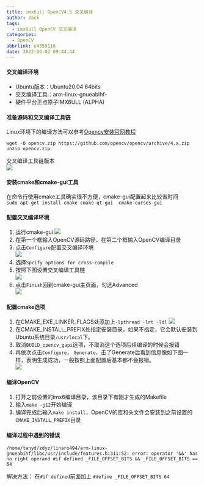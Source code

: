 ```yaml
---
title: imx6ull OpenCV4.5 交叉编译
author: Jack
tags:
  - imx6ull OpenCV 交叉编译
categories:
  - OpenCV
abbrlink: e4359116
date: 2022-06-02 09:44:44
---
```


#### 交叉编译环境
+ Ubuntu版本：Ubuntu20.04 64bits
+ 交叉编译工具：arm-linux-gnueabihf-
+ 硬件平台正点原子IMX6ULL (ALPHA)

<!-- more -->

#### 准备源码和交叉编译工具链
Linux环境下的编译方法可以参考[Opencv安装官网教程](https://docs.opencv.org/4.x/d7/d9f/tutorial_linux_install.html)
```
wget -O opencv.zip https://github.com/opencv/opencv/archive/4.x.zip
unzip opencv.zip
```
交叉编译工具链版本  
![](https://cdn.jsdelivr.net/gh/JackHuang021/images@master/images20220602095241.png)

#### 安装cmake和cmake-gui工具
在命令行使用cmake工具确实很不方便，cmake-gui配置起来比较省时间  
`sudo apt-get install cmake cmake-qt-gui  cmake-curses-gui`  

#### 配置交叉编译环境 
1. 运行cmake-gui
![](https://cdn.jsdelivr.net/gh/JackHuang021/images@master/images20220602100408.png)  
2. 在第一个框输入OpenCV源码路径，在第二个框输入OpenCV编译目录  
3. 点击`Configure`配置交叉编译环境  
![](https://cdn.jsdelivr.net/gh/JackHuang021/images@master/images20220602100750.png)
4. 选择`Spcify options for cross-compile`  
5. 按照下图设置交叉编译工具链  
![](https://cdn.jsdelivr.net/gh/JackHuang021/images@master/images20220602101028.png)
6. 点击`Finish`回到cmake-gui主页面，勾选Advanced  
![](https://cdn.jsdelivr.net/gh/JackHuang021/images@master/images20220602101237.png)


#### 配置cmake选项
1. 在CMAKE_EXE_LINKER_FLAGS处添加上`-lpthread -lrt -ldl`
![](https://cdn.jsdelivr.net/gh/JackHuang021/images@master/images20220602101546.png)
2. 在CMAKE_INSTALL_PREFIX处指定安装目录，如果不指定，它会默认安装到Ubuntu系统目录`/usr/local`下。  
3. 取消`BUILD_opencv_gapi`选项，不取消这个选项后续编译的时候会报错
4. 再依次点击`Configure`， `Generate`，击了Generate后看到信息像如下图一样，表明生成成功，一般按照上面配置后基本都不会报错。  
![](https://cdn.jsdelivr.net/gh/JackHuang021/images@master/images20220602102258.png)

#### 编译OpenCV
1. 打开之前设置的imx6编译目录，该目录下有刚才生成的Makefile  
2. 输入`make -j12`开始编译
3. 编译完成后输入`make install`，OpenCV的库和头文件会安装到之前设置的`CMAKE_INSTALL_PREFIX`目录

#### 编译过程中遇到的错误
```
/home/tanyd/zdyz/linaro494/arm-linux-gnueabihf/libc/usr/include/features.h:311:52: error: operator '&&' has no right operand #if defined _FILE_OFFSET_BITS && _FILE_OFFSET_BITS == 64
```
解决方法： 在`#if defined`前面加上 `#define _FILE_OFFSET_BITS 64`  